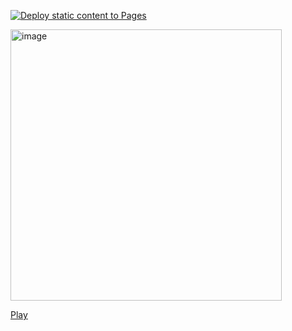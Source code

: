 [![Deploy static content to Pages](https://github.com/humbertodias/qrforge/actions/workflows/gh-pages.yml/badge.svg)](https://github.com/humbertodias/qrforge/actions/workflows/gh-pages.yml)

<img width="434" alt="image" src="https://github.com/humbertodias/qrforge/assets/9255997/786661b2-113e-4601-b87f-39ce9c8c6179">

[Play](https://humbertodias.github.io/qrforge)

<!--
### Dev
```shell
make wasm
go run cmd/server/main.go
```

Access
http://localhost:8080

```shell
ffmpeg -i input.mov -vf "fps=15,scale=900:-1:flags=lanczos" -c:v gif output.gif
```

### Ref
* [webassembly-using-go](https://golangbot.com/webassembly-using-go)

-->
